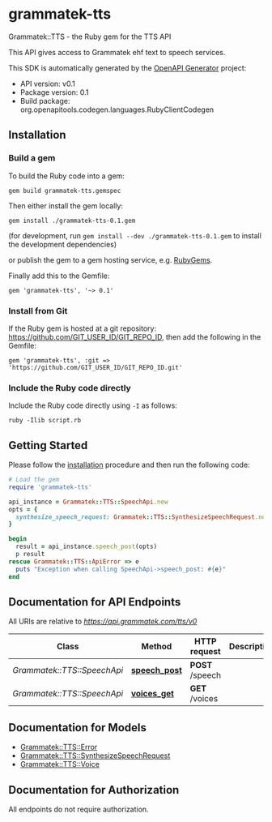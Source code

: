 # grammatek-tts

Grammatek::TTS - the Ruby gem for the TTS API

This API gives access to Grammatek ehf text to speech services.

This SDK is automatically generated by the [OpenAPI Generator](https://openapi-generator.tech) project:

- API version: v0.1
- Package version: 0.1
- Build package: org.openapitools.codegen.languages.RubyClientCodegen

## Installation

### Build a gem

To build the Ruby code into a gem:

```shell
gem build grammatek-tts.gemspec
```

Then either install the gem locally:

```shell
gem install ./grammatek-tts-0.1.gem
```

(for development, run `gem install --dev ./grammatek-tts-0.1.gem` to install the development dependencies)

or publish the gem to a gem hosting service, e.g. [RubyGems](https://rubygems.org/).

Finally add this to the Gemfile:

    gem 'grammatek-tts', '~> 0.1'

### Install from Git

If the Ruby gem is hosted at a git repository: https://github.com/GIT_USER_ID/GIT_REPO_ID, then add the following in the Gemfile:

    gem 'grammatek-tts', :git => 'https://github.com/GIT_USER_ID/GIT_REPO_ID.git'

### Include the Ruby code directly

Include the Ruby code directly using `-I` as follows:

```shell
ruby -Ilib script.rb
```

## Getting Started

Please follow the [installation](#installation) procedure and then run the following code:

```ruby
# Load the gem
require 'grammatek-tts'

api_instance = Grammatek::TTS::SpeechApi.new
opts = {
  synthesize_speech_request: Grammatek::TTS::SynthesizeSpeechRequest.new({output_format: 'json', text: 'Halló! Ég er gervimaður.', voice_id: 'Alfur'}) # SynthesizeSpeechRequest | 
}

begin
  result = api_instance.speech_post(opts)
  p result
rescue Grammatek::TTS::ApiError => e
  puts "Exception when calling SpeechApi->speech_post: #{e}"
end

```

## Documentation for API Endpoints

All URIs are relative to *https://api.grammatek.com/tts/v0*

Class | Method | HTTP request | Description
------------ | ------------- | ------------- | -------------
*Grammatek::TTS::SpeechApi* | [**speech_post**](docs/SpeechApi.md#speech_post) | **POST** /speech | 
*Grammatek::TTS::SpeechApi* | [**voices_get**](docs/SpeechApi.md#voices_get) | **GET** /voices | 


## Documentation for Models

 - [Grammatek::TTS::Error](docs/Error.md)
 - [Grammatek::TTS::SynthesizeSpeechRequest](docs/SynthesizeSpeechRequest.md)
 - [Grammatek::TTS::Voice](docs/Voice.md)


## Documentation for Authorization

 All endpoints do not require authorization.

